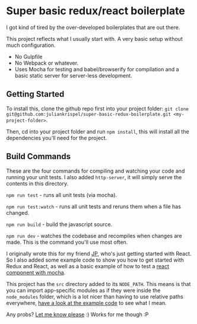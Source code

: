 # Super basic redux/react boilerplate

I got kind of tired by the over-developed boilerplates that are out there. 

This project reflects what I usually start with. A very basic setup without much configuration.

- No Gulpfile
- No Webpack or whatever.
- Uses Mocha for testing and babel/browserify for compilation and a basic static server for server-less development.

## Getting Started 
To install this, clone the github repo first into your project folder: `git clone git@github.com:juliankrispel/super-basic-redux-boilerplate.git <my-project-folder>`.

Then, cd into your project folder and run `npm install`, this will install all the dependencies you'll need for the project.

## Build Commands

These are the four commands for compiling and watching your code and running your unit tests. I also added `http-server`, it will simply serve the contents in this directory.

`npm run test` - runs all unit tests (via mocha).

`npm run test:watch` - runs all unit tests and reruns them when a file has changed.

`npm run build` - build the javascript source.

`npm run dev` - watches the codebase and recompiles when changes are made. This is the command you'll use most often.

I originally wrote this for my friend [JP](https://twitter.com/jipiboily), who's just getting started with React. So I also added some example code to show you how to get started with Redux and React, as well as a basic example of how to test a [react component with mocha](https://github.com/juliankrispel/super-basic-redux-boilerplate/blob/master/src/app/example/__tests__/component.js).

This project has the `src` directory added to its `NODE_PATH`. This means is that you can import app-specific modules as if they were inside the `node_modules` folder, which is a lot nicer than having to use relative paths everywhere, [have a look at the example code](https://github.com/juliankrispel/super-basic-redux-boilerplate/blob/master/src/app/index.js#L4) to see what I mean.

Any probs? [Let me know please](https://github.com/juliankrispel/super-basic-redux-boilerplate/issues) :) Works for me though :P
